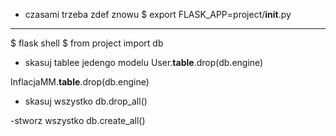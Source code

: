 
- czasami trzeba zdef znowu 
$ export FLASK_APP=project/__init__.py


---------------------

$ flask shell
$ from project import db

- skasuj tablee jedengo modelu
User.__table__.drop(db.engine)

InflacjaMM.__table__.drop(db.engine)

- skasuj wszystko
db.drop_all()

-stworz wszystko
db.create_all()